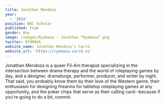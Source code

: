 ```yaml
---
title: Jonathan Mendoza
year:
  - '2024'
position: BBC Scholar
published: true
gender: Any
image: /images/Ryomasa - Jonathan “Ryomasa”.png
twitter: RY0MASA
website_name: Jonathan Mendoza's Carrd
website_url: 'https://ryomasa.carrd.co'
---
```


Jonathan Mendoza is a queer Fil-Am therapist specializing in the intersection between drama therapy and the world of roleplaying games by day, and a designer, dramaturge, performer, producer, and writer by night. That said, you probably know them by their love of the Western genre, their enthusiasm for designing firearms for tabletop roleplaying games at any opportunity, and the poker chips that serve as their calling card--because if you're going to do a bit, commit.
